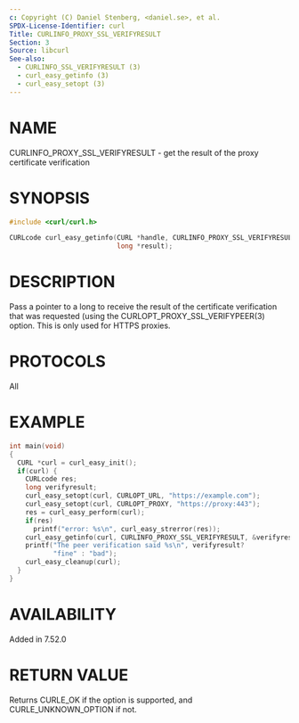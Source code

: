 ```yaml
---
c: Copyright (C) Daniel Stenberg, <daniel.se>, et al.
SPDX-License-Identifier: curl
Title: CURLINFO_PROXY_SSL_VERIFYRESULT
Section: 3
Source: libcurl
See-also:
  - CURLINFO_SSL_VERIFYRESULT (3)
  - curl_easy_getinfo (3)
  - curl_easy_setopt (3)
---
```


# NAME

CURLINFO_PROXY_SSL_VERIFYRESULT - get the result of the proxy certificate verification

# SYNOPSIS

~~~c
#include <curl/curl.h>

CURLcode curl_easy_getinfo(CURL *handle, CURLINFO_PROXY_SSL_VERIFYRESULT,
                           long *result);
~~~

# DESCRIPTION

Pass a pointer to a long to receive the result of the certificate verification
that was requested (using the CURLOPT_PROXY_SSL_VERIFYPEER(3)
option. This is only used for HTTPS proxies.

# PROTOCOLS

All

# EXAMPLE

~~~c
int main(void)
{
  CURL *curl = curl_easy_init();
  if(curl) {
    CURLcode res;
    long verifyresult;
    curl_easy_setopt(curl, CURLOPT_URL, "https://example.com");
    curl_easy_setopt(curl, CURLOPT_PROXY, "https://proxy:443");
    res = curl_easy_perform(curl);
    if(res)
      printf("error: %s\n", curl_easy_strerror(res));
    curl_easy_getinfo(curl, CURLINFO_PROXY_SSL_VERIFYRESULT, &verifyresult);
    printf("The peer verification said %s\n", verifyresult?
           "fine" : "bad");
    curl_easy_cleanup(curl);
  }
}
~~~

# AVAILABILITY

Added in 7.52.0

# RETURN VALUE

Returns CURLE_OK if the option is supported, and CURLE_UNKNOWN_OPTION if not.
